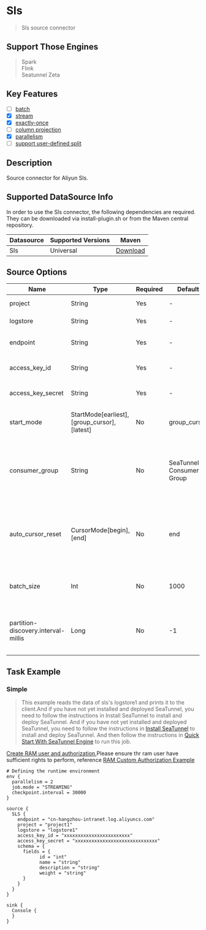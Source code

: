 # Sls

> Sls source connector

## Support Those Engines

> Spark<br/>
> Flink<br/>
> Seatunnel Zeta<br/>

## Key Features

- [ ] [batch](../../concept/connector-v2-features.md)
- [x] [stream](../../concept/connector-v2-features.md)
- [x] [exactly-once](../../concept/connector-v2-features.md)
- [ ] [column projection](../../concept/connector-v2-features.md)
- [x] [parallelism](../../concept/connector-v2-features.md)
- [ ] [support user-defined split](../../concept/connector-v2-features.md)

## Description

Source connector for Aliyun Sls.

## Supported DataSource Info

In order to use the Sls connector, the following dependencies are required.
They can be downloaded via install-plugin.sh or from the Maven central repository.

| Datasource | Supported Versions | Maven                                                                                                     |
|------------|--------------------|-----------------------------------------------------------------------------------------------------------|
| Sls        | Universal          | [Download](https://mvnrepository.com/artifact/org.apache.seatunnel/seatunnel-connectors-v2/connector-sls) |

## Source Options

| Name                                | Type                                        | Required | Default                  | Description                                                                                                                                           |
|-------------------------------------|---------------------------------------------|----------|--------------------------|-------------------------------------------------------------------------------------------------------------------------------------------------------|
| project                             | String                                      | Yes      | -                        | [Aliyun Sls Project](https://help.aliyun.com/zh/sls/user-guide/manage-a-project?spm=a2c4g.11186623.0.0.6f9755ebyfaYSl)                                |
| logstore                            | String                                      | Yes      | -                        | [Aliyun Sls Logstore](https://help.aliyun.com/zh/sls/user-guide/manage-a-logstore?spm=a2c4g.11186623.0.0.13137c08nfuiBC)                              |
| endpoint                            | String                                      | Yes      | -                        | [Aliyun Access Endpoint](https://help.aliyun.com/zh/sls/developer-reference/api-sls-2020-12-30-endpoint?spm=a2c4g.11186623.0.0.548945a8UyJULa)        |
| access_key_id                       | String                                      | Yes      | -                        | [Aliyun AccessKey ID](https://help.aliyun.com/zh/ram/user-guide/create-an-accesskey-pair?spm=a2c4g.11186623.0.0.4a6e4e554CKhSc#task-2245479)          |
| access_key_secret                   | String                                      | Yes      | -                        | [Aliyun AccessKey Secret](https://help.aliyun.com/zh/ram/user-guide/create-an-accesskey-pair?spm=a2c4g.11186623.0.0.4a6e4e554CKhSc#task-2245479)      |
| start_mode                          | StartMode[earliest],[group_cursor],[latest] | No       | group_cursor             | The initial consumption pattern of consumers.                                                                                                         |
| consumer_group                      | String                                      | No       | SeaTunnel-Consumer-Group | Sls consumer group id, used to distinguish different consumer groups.                                                                                 |
| auto_cursor_reset                   | CursorMode[begin],[end]                     | No       | end                      | When there is no cursor in the consumer group, cursor initialization occurs                                                                           |
| batch_size                          | Int                                         | No       | 1000                     | The amount of data pulled from SLS each time                                                                                                          |
| partition-discovery.interval-millis | Long                                        | No       | -1                       | The interval for dynamically discovering topics and partitions.                                                                                       |

## Task Example

### Simple

> This example reads the data of sls's logstore1 and prints it to the client.And if you have not yet installed and deployed SeaTunnel, you need to follow the instructions in Install SeaTunnel to install and deploy SeaTunnel. And if you have not yet installed and deployed SeaTunnel, you need to follow the instructions in [Install SeaTunnel](../../start-v2/locally/deployment.md) to install and deploy SeaTunnel. And then follow the instructions in [Quick Start With SeaTunnel Engine](../../start-v2/locally/quick-start-seatunnel-engine.md) to run this job.


[Create RAM user and authorization](https://help.aliyun.com/zh/sls/create-a-ram-user-and-authorize-the-ram-user-to-access-log-service?spm=a2c4g.11186623.0.i4),Please ensure thr ram user have sufficient rights to perform, reference [RAM Custom Authorization Example](https://help.aliyun.com/zh/sls/use-custom-policies-to-grant-permissions-to-a-ram-user?spm=a2c4g.11186623.0.0.4a6e4e554CKhSc#reference-s3z-m1l-z2b)
```hocon
# Defining the runtime environment
env {
  parallelism = 2
  job.mode = "STREAMING"
  checkpoint.interval = 30000
}

source {
  SLS {
    endpoint = "cn-hangzhou-intranet.log.aliyuncs.com"
    project = "project1"
    logstore = "logstore1"
    access_key_id = "xxxxxxxxxxxxxxxxxxxxxxxx"
    access_key_secret = "xxxxxxxxxxxxxxxxxxxxxxxxxxxxxx"
    schema = {
      fields = {
            id = "int"
            name = "string"
            description = "string"
            weight = "string"
      }
    }
  }
}

sink {
  Console {
  }
}
```


